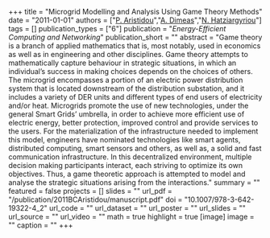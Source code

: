 +++
title = "Microgrid Modelling and Analysis Using Game Theory Methods"
date = "2011-01-01"
authors = ["[P. Aristidou](https://sps.cut.ac.cy/authors/p-aristidou)","[A. Dimeas](https://scholar.google.com/citations?user=jUEN2soAAAAJ)","[N. Hatziargyriou](https://scholar.google.ch/citations?user=TL9yCsQAAAAJ)"]
tags = []
publication_types = ["6"]
publication = "_Energy-Efficient Computing and Networking_"
publication_short = ""
abstract = "Game theory is a branch of applied mathematics that is, most notably, used in economics as well as in engineering and other disciplines. Game theory attempts to mathematically capture behaviour in strategic situations, in which an individual’s success in making choices depends on the choices of others. The microgrid encompasses a portion of an electric power distribution system that is located downstream of the distribution substation, and it includes a variety of DER units and different types of end users of electricity and/or heat. Microgrids promote the use of new technologies, under the general Smart Grids’ umbrella, in order to achieve more efficient use of electric energy, better protection, improved control and provide services to the users. For the materialization of the infrastructure needed to implement this model, engineers have nominated technologies like smart agents, distributed computing, smart sensors and others, as well as, a solid and fast communication infrastructure. In this decentralized environment, multiple decision making participants interact, each striving to optimize its own objectives. Thus, a game theoretic approach is attempted to model and analyse the strategic situations arising from the interactions."
summary = ""
featured = false
projects = []
slides = ""
url_pdf = "/publication/2011BCAristidou/manuscript.pdf"
doi = "10.1007/978-3-642-19322-4_2"
url_code = ""
url_dataset = ""
url_poster = ""
url_slides = ""
url_source = ""
url_video = ""
math = true
highlight = true
[image]
image = ""
caption = ""
+++

